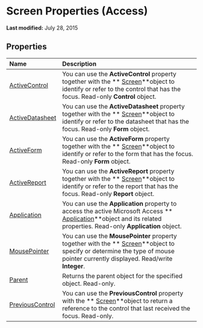 
# Screen Properties (Access)

 **Last modified:** July 28, 2015


## Properties



|**Name**|**Description**|
|:-----|:-----|
| [ActiveControl](01d76377-c88d-8f64-b13b-c80f4d296834.md)|You can use the  **ActiveControl** property together with the ** [Screen](00743775-071b-9ccd-7687-f3b992e9346e.md)**object to identify or refer to the control that has the focus. Read-only  **Control** object.|
| [ActiveDatasheet](cff189e7-9b8a-280f-e287-e4367f8ac134.md)|You can use the  **ActiveDatasheet** property together with the ** [Screen](00743775-071b-9ccd-7687-f3b992e9346e.md)**object to identify or refer to the datasheet that has the focus. Read-only  **Form** object.|
| [ActiveForm](5cf41661-656e-e62f-530e-0d2fa5466146.md)|You can use the  **ActiveForm** property together with the ** [Screen](00743775-071b-9ccd-7687-f3b992e9346e.md)**object to identify or refer to the form that has the focus. Read-only  **Form** object.|
| [ActiveReport](efcf6bfd-2749-5b5c-d7ca-a26168bfcb65.md)|You can use the  **ActiveReport** property together with the ** [Screen](00743775-071b-9ccd-7687-f3b992e9346e.md)**object to identify or refer to the report that has the focus. Read-only  **Report** object.|
| [Application](1d2fe0bb-5c08-8c16-2d09-9ed515d9eb43.md)|You can use the  **Application** property to access the active Microsoft Access ** [Application](aefb0713-97e6-e2c7-e530-8fd2e1316a55.md)**object and its related properties. Read-only  **Application** object.|
| [MousePointer](e7ee88cf-7eb8-a447-d671-1549cdbcb4fd.md)|You can use the  **MousePointer** property together with the ** [Screen](00743775-071b-9ccd-7687-f3b992e9346e.md)**object to specify or determine the type of mouse pointer currently displayed. Read/write  **Integer**.|
| [Parent](82df42fb-8049-8abc-09b3-ad70860a1c43.md)|Returns the parent object for the specified object. Read-only.|
| [PreviousControl](089a62f7-2f3f-93e8-8e84-1b77d4f12e79.md)|You can use the  **PreviousControl** property with the ** [Screen](00743775-071b-9ccd-7687-f3b992e9346e.md)**object to return a reference to the control that last received the focus. Read-only.|
